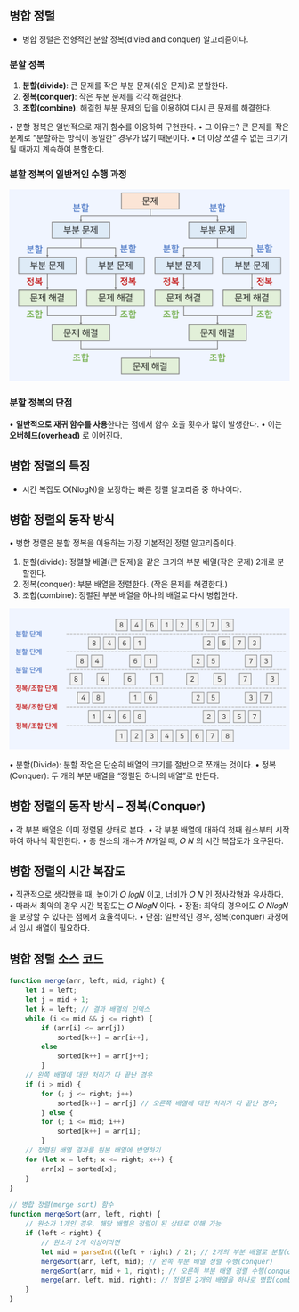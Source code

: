 ## 병합 정렬
- 병합 정렬은 전형적인 분할 정복(divied and conquer) 알고리즘이다.

### 분할 정복
1. **분할(divide)**: 큰 문제를 작은 부분 문제(쉬운 문제)로 분할한다.
2. **정복(conquer)**: 작은 부분 문제를 각각 해결한다.
3. **조합(combine)**: 해결한 부분 문제의 답을 이용하여 다시 큰 문제를 해결한다.

• 분할 정복은 일반적으로 재귀 함수를 이용하여 구현한다.
• 그 이유는? 큰 문제를 작은 문제로 “분할하는 방식이 동일한” 경우가 많기 때문이다.
• 더 이상 쪼갤 수 없는 크기가 될 때까지 계속하여 분할한다.

### 분할 정복의 일반적인 수행 과정
![alt text](image-3.png)

### 분할 정복의 단점
• **일반적으로 재귀 함수를 사용**한다는 점에서 함수 호출 횟수가 많이 발생한다.
• 이는 **오버헤드(overhead)** 로 이어진다.

## 병합 정렬의 특징
- 시간 복잡도 O(NlogN)을 보장하는 빠른 정렬 알고리즘 중 하나이다.

## 병합 정렬의 동작 방식
• 병합 정렬은 분할 정복을 이용하는 가장 기본적인 정렬 알고리즘이다.
1. 분할(divide): 정렬할 배열(큰 문제)을 같은 크기의 부분 배열(작은 문제) 2개로 분할한다.
2. 정복(conquer): 부분 배열을 정렬한다. (작은 문제를 해결한다.)
3. 조합(combine): 정렬된 부분 배열을 하나의 배열로 다시 병합한다.

![alt text](image-4.png)

• 분할(Divide): 분할 작업은 단순히 배열의 크기를 절반으로 쪼개는 것이다.
• 정복(Conquer): 두 개의 부분 배열을 “정렬된 하나의 배열”로 만든다.

## 병합 정렬의 동작 방식 – 정복(Conquer)
• 각 부분 배열은 이미 정렬된 상태로 본다.
• 각 부분 배열에 대하여 첫째 원소부터 시작하여 하나씩 확인한다.
• 총 원소의 개수가 𝑁개일 때, 𝑂 𝑁 의 시간 복잡도가 요구된다.

## 병합 정렬의 시간 복잡도
• 직관적으로 생각했을 때, 높이가 𝑂 𝑙𝑜𝑔𝑁 이고, 너비가 𝑂 𝑁 인 정사각형과 유사하다.
• 따라서 최악의 경우 시간 복잡도는 𝑂 𝑁𝑙𝑜𝑔𝑁 이다.
• 장점: 최악의 경우에도 𝑂 𝑁𝑙𝑜𝑔𝑁 을 보장할 수 있다는 점에서 효율적이다.
• 단점: 일반적인 경우, 정복(conquer) 과정에서 임시 배열이 필요하다.

## 병합 정렬 소스 코드

```js
function merge(arr, left, mid, right) {
    let i = left;
    let j = mid + 1;
    let k = left; // 결과 배열의 인덱스
    while (i <= mid && j <= right) {
        if (arr[i] <= arr[j]) 
            sorted[k++] = arr[i++];
        else 
            sorted[k++] = arr[j++];
        }
    // 왼쪽 배열에 대한 처리가 다 끝난 경우
    if (i > mid) {
        for (; j <= right; j++) 
            sorted[k++] = arr[j] // 오른쪽 배열에 대한 처리가 다 끝난 경우;
        } else {
        for (; i <= mid; i++) 
            sorted[k++] = arr[i];
        }
    // 정렬된 배열 결과를 원본 배열에 반영하기
    for (let x = left; x <= right; x++) {
        arr[x] = sorted[x];
    }
}
```
```js
// 병합 정렬(merge sort) 함수
function mergeSort(arr, left, right) {
    // 원소가 1개인 경우, 해당 배열은 정렬이 된 상태로 이해 가능
    if (left < right) {
        // 원소가 2개 이상이라면
        let mid = parseInt((left + right) / 2); // 2개의 부분 배열로 분할(divide)
        mergeSort(arr, left, mid); // 왼쪽 부분 배열 정렬 수행(conquer)
        mergeSort(arr, mid + 1, right); // 오른쪽 부분 배열 정렬 수행(conquer)
        merge(arr, left, mid, right); // 정렬된 2개의 배열을 하나로 병합(combine)
    }
}
```
